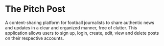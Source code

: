 # The Pitch Post

A content-sharing platform for football journalists to share authentic news and updates in a clear and organized manner, free of clutter. This application allows users to sign up, login, create, edit, view and delete posts on their respective accounts.
